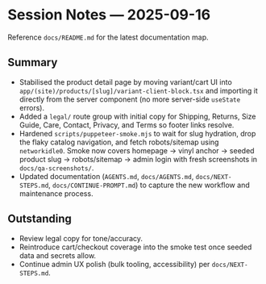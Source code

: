 # Session Notes — 2025-09-16

Reference `docs/README.md` for the latest documentation map.

## Summary
- Stabilised the product detail page by moving variant/cart UI into `app/(site)/products/[slug]/variant-client-block.tsx` and importing it directly from the server component (no more server-side `useState` errors).
- Added a `legal/` route group with initial copy for Shipping, Returns, Size Guide, Care, Contact, Privacy, and Terms so footer links resolve.
- Hardened `scripts/puppeteer-smoke.mjs` to wait for slug hydration, drop the flaky catalog navigation, and fetch robots/sitemap using `networkidle0`. Smoke now covers homepage → vinyl anchor → seeded product slug → robots/sitemap → admin login with fresh screenshots in `docs/qa-screenshots/`.
- Updated documentation (`AGENTS.md`, `docs/AGENTS.md`, `docs/NEXT-STEPS.md`, `docs/CONTINUE-PROMPT.md`) to capture the new workflow and maintenance process.

## Outstanding
- Review legal copy for tone/accuracy.
- Reintroduce cart/checkout coverage into the smoke test once seeded data and secrets allow.
- Continue admin UX polish (bulk tooling, accessibility) per `docs/NEXT-STEPS.md`.

